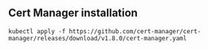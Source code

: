 ## Cert Manager installation

```shell
kubectl apply -f https://github.com/cert-manager/cert-manager/releases/download/v1.8.0/cert-manager.yaml
```